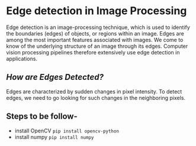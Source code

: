 # Edge detection in **Image Processing**

Edge detection is an image-processing technique, which is used to identify the boundaries (edges) of objects, or regions within an image. Edges are among the most important features associated with images. We come to know of the underlying structure of an image through its edges. Computer vision processing pipelines therefore extensively use edge detection in applications.

## _How are Edges Detected?_

Edges are characterized by sudden changes in pixel intensity. To detect edges, we need to go looking for such changes in the neighboring pixels.

## Steps to be follow-

- install OpenCV `pip install opencv-python`
- install numpy  `pip install numpy`

